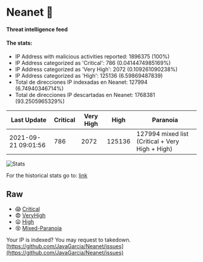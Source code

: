 # Neanet :hocho:
#### Threat intelligence feed
#### The stats:

- IP Address with malicious activities reported: 1896375 (100%)
- IP Address categorized as 'Critical':  786 (0.0414474985169%)
- IP Address categorized as 'Very High':  2072 (0.109261090238%)
- IP Address categorized as 'High':  125136 (6.59869487839)
- Total de direcciones IP indexadas en Neanet:  127994 (6.74940346714%)
- Total de direcciones IP descartadas en Neanet:  1768381 (93.2505965329%)

| Last Update | Critical | Very High | High | Paranoia |
| --- | --- | --- | --- | --- |
| 2021-09-21 09:01:56 | 786 | 2072 | 125136 | 127994 mixed list (Critical + Very High + High)|

![Stats](https://docs.google.com/spreadsheets/d/e/2PACX-1vSnaNMIXVabIpDJjufMlzH7poXnshF3mgd8Is1g9ytUEzVsP5my4Trn8f-xkoLLQ38xpL3HtmUexLo6/pubchart?oid=501124687&format=image)

For the historical stats go to: [link](/stats.csv)
## Raw
- :scream: [Critical](https://raw.githubusercontent.com/JavaGarcia/Neanet/master/blacklists/neanet_critical.txt)
- :fearful: [VeryHigh](https://raw.githubusercontent.com/JavaGarcia/Neanet/master/blacklists/neanet_veryHigh.txtt)
- :frowning: [High](https://raw.githubusercontent.com/JavaGarcia/Neanet/master/blacklists/neanet_high.txt)
- :dizzy_face: [Mixed-Paranoia](https://raw.githubusercontent.com/JavaGarcia/Neanet/master/blacklists/neanet_all.txt)


Your IP is indexed? You may request to takedown. [https://github.com/JavaGarcia/Neanet/issues](https://github.com/JavaGarcia/Neanet/issues)























































































































































































































































































































































































































































































































































































































































































































































































































































































































































































































































































































































































































































































































































































































































































































































































































































































































































































































































































































































































































































































































































































































































































































































































































































































































































































































































































































































































































































































































































































































































































































































































































































































































































































































































































































































































































































































































































































































































































































































































































































































































































































































































































































































































































































































































































































































































































































































































































































































































































































































































































































































































































































































































































































































































































































































































































































































































































































































































































































































































































































































































































































































































































































































































































































































































































































































































































































































































































































































































































































































































































































































































































































































































































































































































































































































































































































































































































































































































































































































































































































































































































































































































































































































































































































































































































































































































































































































































































































































































































































































































































































